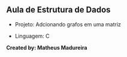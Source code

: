 <h2>Aula de Estrutura de Dados</h2>

* Projeto: Adcionando grafos em uma matriz

* Linguagem: C

**Created by: Matheus Madureira**
